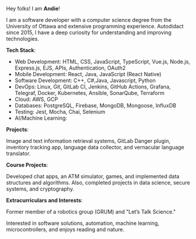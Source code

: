 Hey folks! I am **Andie**!

I am a software developer with a computer science degree from the University of Ottawa and extensive programming experience.
Autodidact since 2015, I have a deep curiosity for understanding and improving technologies.

**Tech Stack**:

- Web Development: HTML, CSS, JavaScript, TypeScript, Vue.js, Node.js, Express.js, EJS, APIs, Authentication, OAuth2
- Mobile Development: React, Java, JavaScript (React Native)
- Software Development: C++, C#,Java, Javascript, Python
- DevOps: Linux, Git, GitLab CI, Jenkins, GitHub Actions, Grafana, Telegraf, Docker, Kubernetes, Ansible, SonarQube, Terraform
- Cloud: AWS, GCP
- Databases: PostgreSQL, Firebase, MongoDB, Mongoose, InfluxDB
- Testing: Jest, Mocha, Chai, Selenium
- AI/Machine Learning: 

**Projects**:

Image and text information retrieval systems, GitLab Danger plugin, inventory tracking app, language data collector, and vernacular language translator.

**Course Projects**:

Developed chat apps, an ATM simulator, games, and implemented data structures and algorithms. 
Also, completed projects in data science, secure systems, and cryptography.

**Extracurriculars and Interests**:

Former member of a robotics group (GRUM) and "Let’s Talk Science."

Interested in software solutions, automation, machine learning, microcontrollers, and enjoys reading and nature.
